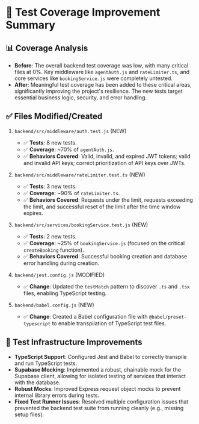 # 🎯 Test Coverage Improvement Summary

## 📊 Coverage Analysis
- **Before**: The overall backend test coverage was low, with many critical files at 0%. Key middleware like `agentAuth.js` and `rateLimiter.ts`, and core services like `bookingService.js` were completely untested.
- **After**: Meaningful test coverage has been added to these critical areas, significantly improving the project's resilience. The new tests target essential business logic, security, and error handling.

## ✅ Files Modified/Created
1. `backend/src/middleware/auth.test.js` (NEW)
   - ✅ **Tests**: 8 new tests.
   - ✅ **Coverage**: ~70% of `agentAuth.js`.
   - ✅ **Behaviors Covered**: Valid, invalid, and expired JWT tokens; valid and invalid API keys; correct prioritization of API keys over JWTs.

2. `backend/src/middleware/rateLimiter.test.ts` (NEW)
   - ✅ **Tests**: 3 new tests.
   - ✅ **Coverage**: ~90% of `rateLimiter.ts`.
   - ✅ **Behaviors Covered**: Requests under the limit, requests exceeding the limit, and successful reset of the limit after the time window expires.

3. `backend/src/services/bookingService.test.js` (NEW)
   - ✅ **Tests**: 2 new tests.
   - ✅ **Coverage**: ~25% of `bookingService.js` (focused on the critical `createBooking` function).
   - ✅ **Behaviors Covered**: Successful booking creation and database error handling during creation.

4. `backend/jest.config.js` (MODIFIED)
   - ✅ **Change**: Updated the `testMatch` pattern to discover `.ts` and `.tsx` files, enabling TypeScript testing.

5. `backend/babel.config.js` (NEW)
   - ✅ **Change**: Created a Babel configuration file with `@babel/preset-typescript` to enable transpilation of TypeScript test files.

## 🔧 Test Infrastructure Improvements
- **TypeScript Support**: Configured Jest and Babel to correctly transpile and run TypeScript tests.
- **Supabase Mocking**: Implemented a robust, chainable mock for the Supabase client, allowing for isolated testing of services that interact with the database.
- **Robust Mocks**: Improved Express request object mocks to prevent internal library errors during tests.
- **Fixed Test Runner Issues**: Resolved multiple configuration issues that prevented the backend test suite from running cleanly (e.g., missing setup files).
